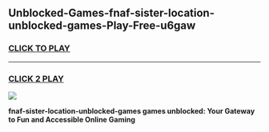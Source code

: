 
## Unblocked-Games-fnaf-sister-location-unblocked-games-Play-Free-u6gaw
<h3>
<a href="https://premium76.site?title=fnaf-sister-location-unblocked-games&ref=12A">CLICK TO PLAY</a></h3>
<hr>

<h3>
<a href="https://premium76.site?title=fnaf-sister-location-unblocked-games&ref=12A">CLICK 2 PLAY</a>
  
</h3>

<a href="https://premium76.site?title=fnaf-sister-location-unblocked-games&ref=12A"><img src="https://clearcache.store/games.png"></a>


**fnaf-sister-location-unblocked-games games unblocked: Your Gateway to Fun and Accessible Online Gaming**
